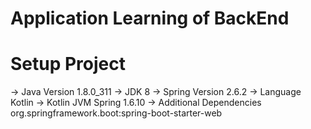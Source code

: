 # Application Learning of BackEnd

# Setup Project 
-> Java Version 1.8.0_311
-> JDK 8
-> Spring Version 2.6.2
-> Language Kotlin
-> Kotlin JVM Spring 1.6.10
-> Additional Dependencies org.springframework.boot:spring-boot-starter-web
